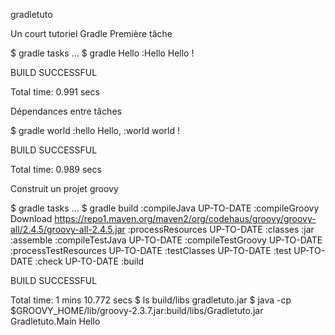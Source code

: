 gradletuto

Un court tutoriel Gradle
Première tâche

$ gradle tasks
...
$ gradle Hello
:Hello
Hello !

BUILD SUCCESSFUL

Total time: 0.991 secs

Dépendances entre tâches

$ gradle world
:hello
Hello, :world
world !

BUILD SUCCESSFUL

Total time: 0.989 secs

Construit un projet groovy

$ gradle tasks
...
$ gradle build
:compileJava UP-TO-DATE
:compileGroovy
Download https://repo1.maven.org/maven2/org/codehaus/groovy/groovy-all/2.4.5/groovy-all-2.4.5.jar
:processResources UP-TO-DATE
:classes
:jar
:assemble
:compileTestJava UP-TO-DATE
:compileTestGroovy UP-TO-DATE
:processTestResources UP-TO-DATE
:testClasses UP-TO-DATE
:test UP-TO-DATE
:check UP-TO-DATE
:build

BUILD SUCCESSFUL

Total time: 1 mins 10.772 secs
$ ls build/libs
gradletuto.jar
$ java -cp $GROOVY_HOME/lib/groovy-2.3.7.jar:build/libs/Gradletuto.jar Gradletuto.Main
Hello
